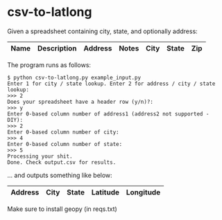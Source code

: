 # csv-to-latlong  

Given a spreadsheet containing city, state, and optionally address:  

| Name | Description | Address | Notes | City | State | Zip |  
| ---- | ----------- | ------- | ----- | ---- | ----- | --- |  

The program runs as follows:  

``$ python csv-to-latlong.py example_input.py``  
``Enter 1 for city / state lookup. Enter 2 for address / city / state lookup:``  
``>>> 2``  
``Does your spreadsheet have a header row (y/n)?:``  
``>>> y``  
``Enter 0-based column number of address1 (address2 not supported - DIY):``  
``>>> 2``  
``Enter 0-based column number of city:``  
``>>> 4``  
``Enter 0-based column number of state:``  
``>>> 5``  
``Processing your shit.``  
``Done. Check output.csv for results.``  

... and outputs something like below:  

| Address | City | State | Latitude | Longitude |  
| ------- | ---- | ----- | -------- | --------- |  

Make sure to install geopy (in reqs.txt)
